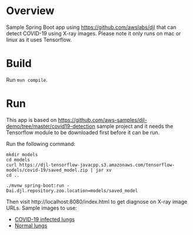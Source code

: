 # Overview
Sample Spring Boot app using https://github.com/awslabs/djl that can detect COVID-19 using X-ray images.
Please note it only runs on mac or linux as it uses Tensorflow.

# Build
Run `mvn compile`.

# Run
This app is based on https://github.com/aws-samples/djl-demo/tree/master/covid19-detection sample project and it needs the Tensorflow module to be downloaded first before it can be run. 

Run the following command:
```
mkdir models
cd models
curl https://djl-tensorflow-javacpp.s3.amazonaws.com/tensorflow-models/covid-19/saved_model.zip | jar xv
cd ..

./mvnw spring-boot:run -Dai.djl.repository.zoo.location=models/saved_model
```

Then visit http://localhost:8080/index.html to get diagnose on X-ray image URLs.
Sample images to use:
- [COVID-19 infected lungs](https://github.com/ieee8023/covid-chestxray-dataset/tree/master/images)
- [Normal lungs](https://www.kaggle.com/paultimothymooney/chest-xray-pneumonia)
